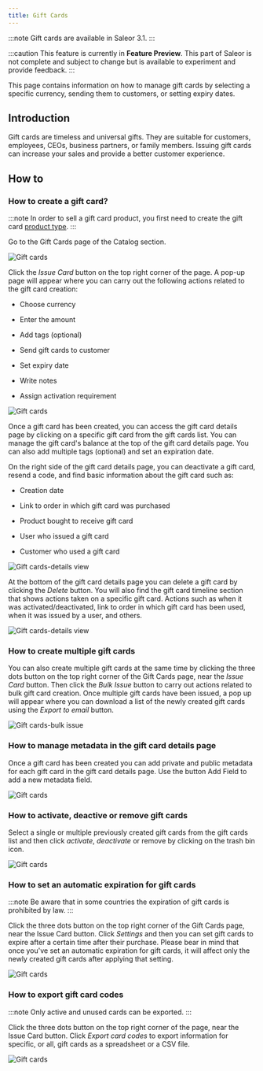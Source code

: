 ```yaml
---
title: Gift Cards
---
```


:::note
Gift cards are available in Saleor 3.1.
:::

:::caution
This feature is currently in **Feature Preview**. This part of Saleor is not complete
and subject to change but is available to experiment and provide feedback.
:::

This page contains information on how to manage gift cards by selecting a specific currency, sending them to customers, or setting expiry dates.

## Introduction

Gift cards are timeless and universal gifts. They are suitable for customers, employees, CEOs, business partners, or family members. Issuing gift cards can increase your sales and provide a better customer experience.

## How to

### How to create a gift card?

:::note
In order to sell a gift card product, you first need to create the gift card [product type](dashboard/configuration/products.md).
:::

Go to the Gift Cards page of the Catalog section.

![Gift cards](../screenshots/catalog-giftcards-main.png)

Click the _Issue Card_ button on the top right corner of the page. A pop-up page will appear where you can carry out the following actions related to the gift card creation:

- Choose currency

- Enter the amount

- Add tags (optional)

- Send gift cards to customer

- Set expiry date

- Write notes

- Assign activation requirement

![Gift cards](../screenshots/catalog-giftcards-new.png)

Once a gift card has been created, you can access the gift card details page by clicking on a specific gift card from the gift cards list. You can manage the gift card's balance at the top of the gift card details page. You can also add multiple tags (optional) and set an expiration date.

On the right side of the gift card details page, you can deactivate a gift card, resend a code, and find basic information about the gift card such as:

- Creation date

- Link to order in which gift card was purchased

- Product bought to receive gift card

- User who issued a gift card

- Customer who used a gift card

![Gift cards-details view](../screenshots/catalog-giftcards-details-view.png)

At the bottom of the gift card details page you can delete a gift card by clicking the _Delete_ button. You will also find the gift card timeline section that shows actions taken on a specific gift card. Actions such as when it was activated/deactivated, link to order in which gift card has been used, when it was issued by a user, and others.

![Gift cards-details view](../screenshots/catalog-giftcards-timeline.png)

### How to create multiple gift cards

You can also create multiple gift cards at the same time by clicking the three dots button on the top right corner of the Gift Cards page, near the _Issue Card_ button. Then click the _Bulk Issue_ button to carry out actions related to bulk gift card creation. Once multiple gift cards have been issued, a pop up will appear where you can download a list of the newly created gift cards using the _Export to email_ button.

![Gift cards-bulk issue](../screenshots/catalog-giftcards-bulk-issue.png)

### How to manage metadata in the gift card details page

Once a gift card has been created you can add private and public metadata for each gift card in the gift card details page. Use the button Add Field to add a new metadata field.

![Gift cards](../screenshots/catalog-giftcards-metadata.png)

### How to activate, deactive or remove gift cards

Select a single or multiple previously created gift cards from the gift cards list and then click _activate_, _deactivate_ or remove by clicking on the trash bin icon.

![Gift cards](../screenshots/catalog-giftcards-deactivate.png)

### How to set an automatic expiration for gift cards

:::note
Be aware that in some countries the expiration of gift cards is prohibited by law.
:::

Click the three dots button on the top right corner of the Gift Cards page, near the Issue Card button. Click _Settings_ and then you can set gift cards to expire after a certain time after their purchase. Please bear in mind that once you've set an automatic expiration for gift cards, it will affect only the newly created gift cards after applying that setting.

![Gift cards](../screenshots/catalog-giftcards-expiration.png)

### How to export gift card codes

:::note
Only active and unused cards can be exported.
:::

Click the three dots button on the top right corner of the page, near the Issue Card button. Click _Export card codes_ to export information for specific, or all, gift cards as a spreadsheet or a CSV file.

![Gift cards](../screenshots/catalog-giftcards-export.png)
